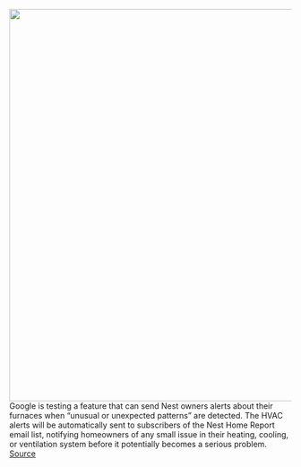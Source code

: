 <img src='https://cdn.vox-cdn.com/thumbor/OHU9LTBhtX7ODRjMd0Ku_GvgrB0=/0x0:1400x1400/1200x800/filters:focal(588x588:812x812)/cdn.vox-cdn.com/uploads/chorus_image/image/66216784/436731-original-1376424120-primary.0.0.jpeg' width='700px' /><br/>
Google is testing a feature that can send Nest owners alerts about their furnaces when “unusual or unexpected patterns” are detected. The HVAC alerts will be automatically sent to subscribers of the Nest Home Report email list, notifying homeowners of any small issue in their heating, cooling, or ventilation system before it potentially becomes a serious problem.
<a href='https://www.theverge.com/2020/1/29/21114183/google-nest-thermostats-alert-heating-cooling-problems'> Source <a/>
